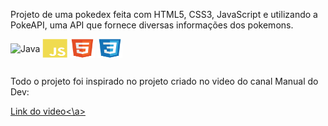 Projeto de uma pokedex feita com HTML5, CSS3, JavaScript e utilizando a PokeAPI, uma API que fornece diversas informações dos pokemons. 

  <img align="center" alt="Java" height="30" width="40" src="https://cdn.jsdelivr.net/gh/devicons/devicon/icons/java/java-original.svg" />
  <img align="center" alt="JavaScript" height="30" width="40" src="https://raw.githubusercontent.com/devicons/devicon/master/icons/javascript/javascript-plain.svg">
  <img align="center" alt="HTML" height="30" width="40" src="https://raw.githubusercontent.com/devicons/devicon/master/icons/html5/html5-original.svg">
  <img align="center" alt="CSS" height="30" width="40" src="https://raw.githubusercontent.com/devicons/devicon/master/icons/css3/css3-original.svg">

##

Todo o projeto foi inspirado no projeto criado no video do canal Manual do Dev:

<a href="https://www.youtube.com/watch?v=SjtdH3dWLa8">Link do video<\a>
